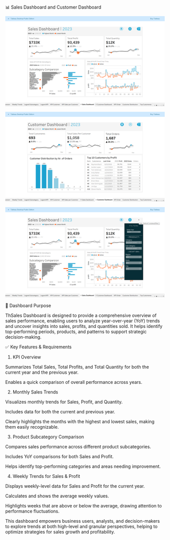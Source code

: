 📊 Sales Dashboard and Customer Dashboard

![Alt text](https://github.com/AmrHamouda/Sales-and-Customer_Dashboard/blob/490218b4c169058c4b98505ad5da25c8f0c6344c/images/Sales.png)

![Alt text](https://github.com/AmrHamouda/Sales-and-Customer_Dashboard/blob/490218b4c169058c4b98505ad5da25c8f0c6344c/images/Customer.png)

![Alt text](https://github.com/AmrHamouda/Sales-and-Customer_Dashboard/blob/main/images/Sales%20%26%20filter.png)

🎯 Dashboard Purpose

ThSales Dashboard is designed to provide a comprehensive overview of sales performance, enabling users to analyze year-over-year (YoY) trends and uncover insights into sales, profits, and quantities sold. It helps identify top-performing periods, products, and patterns to support strategic decision-making.


✅ Key Features & Requirements

1. KPI Overview

Summarizes Total Sales, Total Profits, and Total Quantity for both the current year and the previous year.

Enables a quick comparison of overall performance across years.


2. Monthly Sales Trends

Visualizes monthly trends for Sales, Profit, and Quantity.

Includes data for both the current and previous year.

Clearly highlights the months with the highest and lowest sales, making them easily recognizable.

3. Product Subcategory Comparison

Compares sales performance across different product subcategories.

Includes YoY comparisons for both Sales and Profit.

Helps identify top-performing categories and areas needing improvement.

4. Weekly Trends for Sales & Profit

Displays weekly-level data for Sales and Profit for the current year.

Calculates and shows the average weekly values.

Highlights weeks that are above or below the average, drawing attention to performance fluctuations.

This dashboard empowers business users, analysts, and decision-makers to explore trends at both high-level and granular perspectives, helping to optimize strategies for sales growth and profitability.
